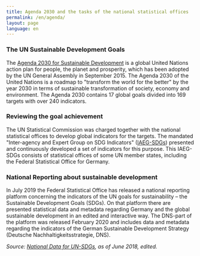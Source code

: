 ```yaml
---
title: Agenda 2030 and the tasks of the national statistical offices
permalink: /en/agenda/
layout: page
language: en
---
```


<h3>The UN Sustainable Development Goals</h3>

The [Agenda 2030 for Sustainable Development](https://www.un.org/sustainabledevelopment/development-agenda/) is a global United Nations action plan for people, the planet and prosperity, which has been adopted by the UN General Assembly in September 2015. The Agenda 2030 of the United Nations is a roadmap to "transform the world for the better" by the year 2030 in terms of sustainable transformation of society, economy and environment. The Agenda 2030 contains 17 global goals divided into 169 targets with over 240 indicators.

<h3>Reviewing the goal achievement</h3>

The UN Statistical Commission was charged together with the national statistical offices to develop global indicators for the targets. The mandated "Inter-agency and Expert Group on SDG Indicators" ([IAEG-SDGs](https://unstats.un.org/sdgs/iaeg-sdgs/)) presented and continuously developed a set of indicators for this purpose. This IAEG-SDGs consists of statistical offices of some UN member states, including the Federal Statistical Office for Germany.

<h3>National Reporting about sustainable development</h3>

In July 2019 the Federal Statistical Office has released a national reporting platform concerning the indicators of the UN goals for sustainability – the Sustainable Development Goals (SDGs). On that platform there are presented statistical data and metadata regarding Germany and the global sustainable development in an edited and interactive way. The DNS-part of the platform was released February 2020 and includes data and metadata regarding the indicators of the German Sustainable Development Strategy (Deutsche Nachhaltigkeitsstrategie, DNS).

<i>Source: [National Data for UN-SDGs](https://www.destatis.de/EN/Themes/Society-Environment/Sustainable-Development-Indicators/Publications/Downloads/national-data-un-sdgs-2018-pdf.pdf?__blob=publicationFile), as of June 2018, edited.</i>
